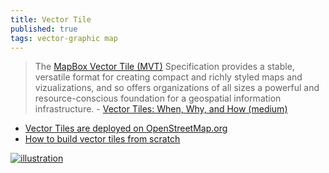 ```yaml
---
title: Vector Tile
published: true
tags: vector-graphic map
---
```

> The [MapBox Vector Tile (MVT)](https://docs.mapbox.com/data/tilesets/guides/vector-tiles-introduction/) Specification provides a stable, versatile format for creating compact and richly styled maps and vizualizations, and so offers organizations of all sizes a powerful and resource-conscious foundation for a geospatial information infrastructure. - [Vector Tiles: When, Why, and How (medium)](https://medium.com/@kyle.slugg/vector-tiles-when-why-and-how-c9bfa2308dd8)

- [Vector Tiles are deployed on OpenStreetMap.org ](https://news.ycombinator.com/item?id=44653136)
- [	How to build vector tiles from scratch](https://news.ycombinator.com/item?id=45126586)


[![illustration](https://miro.medium.com/v2/resize:fit:1358/1*BEm-kx0WcdcTq4eczYqylg.png)](https://itnext.io/are-you-sure-google-maps-is-right-for-you-d2901d2c243)